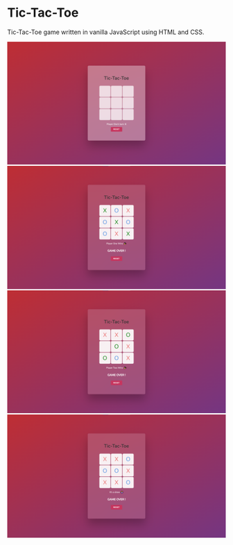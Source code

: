 # Tic-Tac-Toe

Tic-Tac-Toe game written in vanilla JavaScript using HTML and CSS.

![Tic-Tac-Toe](https://github.com/vishal-rathod-07/Tic-Tac-Toe/blob/main/assets/image.png)
![Player One Wins](https://github.com/vishal-rathod-07/Tic-Tac-Toe/blob/main/assets/p1win.png)
![Player Two Wins](https://github.com/vishal-rathod-07/Tic-Tac-Toe/blob/main/assets/p2win.png)
![It's a Draw](https://github.com/vishal-rathod-07/Tic-Tac-Toe/blob/main/assets/draw.png)
